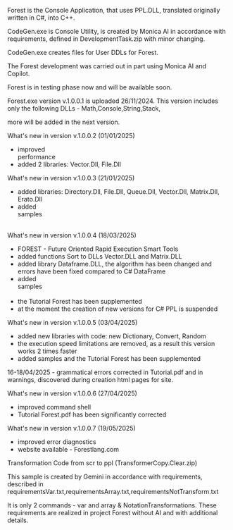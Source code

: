 Forest is the Console Application, that uses PPL.DLL, translated  originally written in C#, into C++.

CodeGen.exe is Console Utility, is created by Monica AI in accordance with requirements, defined in DevelopmentTask.zip with minor changing. 

CodeGen.exe creates files for User DDLs for Forest. 

The Forest development was carried out in part using Monica AI and Copilot.

Forest is in testing phase now and will be available soon.

Forest.exe version v.1.0.0.1 is uploaded 26/11/2024. This version includes only the following DLLs - Math,Console,String,Stack,

more will be added in the next version.

What's new in version v.1.0.0.2 (01/01/2025)

- improved performance                                                                                                
- added 2 libraries: Vector.Dll, File.Dll

What's new in version v.1.0.0.3 (21/01/2025)

- added libraries: Directory.Dll, File.Dll, Queue.Dll, Vector.Dll, Matrix.Dll, Erato.Dll
- added samples                                                                                                                                                        

What's new in version v.1.0.0.4 (18/03/2025)

- FOREST - Future Oriented Rapid Execution Smart Tools 
- added functions Sort to DLLs Vector.DLL and Matrix.DLL
- added library Dataframe.DLL, the algorithm has been changed and errors have been fixed compared to C# DataFrame
- added samples                                                                                                                                                        
- the Tutorial Forest has been supplemented
- at the moment the creation of new versions for C# PPL is suspended

What's new in version v.1.0.0.5 (03/04/2025)
  
- added new libraries with code: new Dictionary, Convert, Random
- the execution speed limitations are removed, as a result this version works 2 times faster
- added samples and the Tutorial Forest has been supplemented

16-18/04/2025 - grammatical errors corrected in Tutorial.pdf and in warnings, discovered during creation html pages for site.  

What's new in version v.1.0.0.6 (27/04/2025)

- improved command shell
- Tutorial Forest.pdf has been significantly corrected

What's new in version v.1.0.0.7 (19/05/2025)

- improved error diagnostics
- website available - Forestlang.com


Transformation Code from scr to ppl    (TransformerCopy.Clear.zip)

This sample is created by Gemini in accordance with requirements, described in 
	requirementsVar.txt,requirementsArray.txt,requirementsNotTransform.txt
 
It is only 2 commands - var and array & NotationTransformations.
These requirements are realized in project Forest without AI and with additional details.

